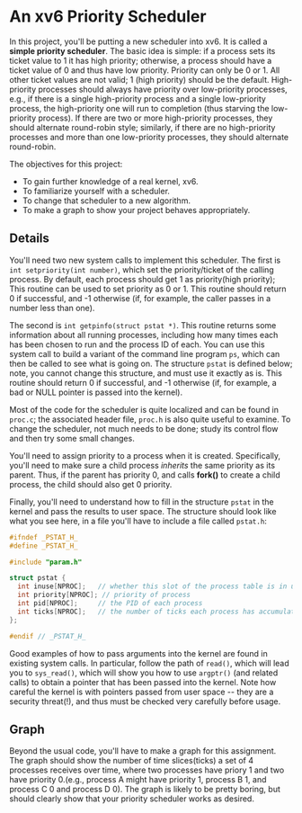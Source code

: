 
# An xv6 Priority Scheduler

In this project, you'll be putting a new scheduler into xv6. It is called a
**simple priority scheduler**.  The basic idea is simple: if a process sets its
ticket value to 1 it has high priority; otherwise,
a process should have a ticket value of 0 and thus have low priority.
Priority can only be 0 or 1. All other ticket values are not valid;
1 (high priority) should be the default.
High-priority processes should always have priority over low-priority processes,
e.g., if there is a single high-priority process and a single low-priority process,
the high-priority one will run to completion
(thus starving the low-priority process).
If there are two or more high-priority processes,
they should alternate round-robin style;
similarly, if there are no high-priority processes and
more than one low-priority processes,
they should alternate round-robin.

The objectives for this project:
* To gain further knowledge of a real kernel, xv6.
* To familiarize yourself with a scheduler.
* To change that scheduler to a new algorithm.
* To make a graph to show your project behaves appropriately.


## Details

You'll need two new system calls to implement this scheduler. The first is
`int setpriority(int number)`, which set the priority/ticket of the calling
process. By default, each process should get 1 as priority(high priority); This routine can be used to
set priority as 0 or 1. This routine should return 0 if successful, and -1 otherwise (if, for example, the caller passes in a
number less than one).

The second is `int getpinfo(struct pstat *)`. This routine returns some
information about all running processes, including how many times each has
been chosen to run and the process ID of each. You can use this system call to
build a variant of the command line program `ps`, which can then be called to
see what is going on. The structure `pstat` is defined below; note, you cannot
change this structure, and must use it exactly as is. This routine should
return 0 if successful, and -1 otherwise (if, for example, a bad or NULL
pointer is passed into the kernel).

Most of the code for the scheduler is quite localized and can be found in
`proc.c`; the associated header file, `proc.h` is also quite useful to
examine. To change the scheduler, not much needs to be done; study its control
flow and then try some small changes.

You'll need to assign priority to a process when it is created. Specifically,
you'll need to make sure a child process *inherits* the same priority
as its parent. Thus, if the parent has priority 0, and calls **fork()** to
create a child process, the child should also get 0 priority.

Finally, you'll need to understand how to fill in the structure `pstat` in the
kernel and pass the results to user space. The structure should look like what
you see here, in a file you'll have to include a file called `pstat.h`:

```c
#ifndef _PSTAT_H_
#define _PSTAT_H_

#include "param.h"

struct pstat {
  int inuse[NPROC];   // whether this slot of the process table is in use (1 or 0)
  int priority[NPROC]; // priority of process 
  int pid[NPROC];     // the PID of each process 
  int ticks[NPROC];   // the number of ticks each process has accumulated 
};

#endif // _PSTAT_H_
```

Good examples of how to pass arguments into the kernel are found in existing
system calls. In particular, follow the path of `read()`, which will lead you
to `sys_read()`, which will show you how to use `argptr()` (and related calls)
to obtain a pointer that has been passed into the kernel. Note how careful the
kernel is with pointers passed from user space -- they are a security
threat(!), and thus must be checked very carefully before usage.


## Graph

Beyond the usual code, you'll have to make a graph for this assignment. The
graph should show the number of time slices(ticks) a set of 4 processes receives
over time, where two processes have priory 1 and two have priority 0.(e.g., process A
might have priority 1, process B 1, and process C 0 and process D 0). The graph is likely to
be pretty boring, but should clearly show that your priority scheduler works as
desired. 



